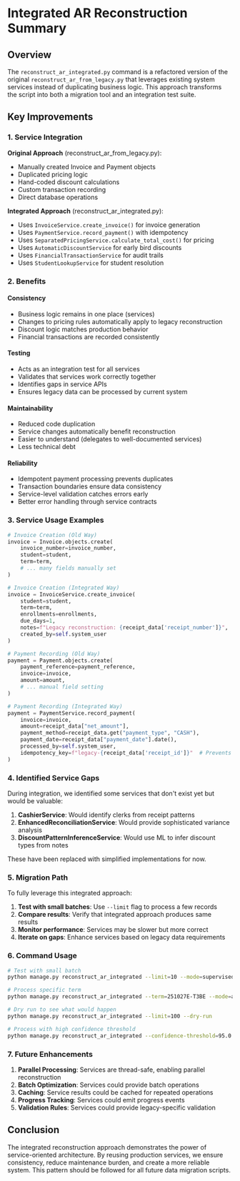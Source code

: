 # Integrated AR Reconstruction Summary

## Overview

The `reconstruct_ar_integrated.py` command is a refactored version of the original `reconstruct_ar_from_legacy.py` that leverages existing system services instead of duplicating business logic. This approach transforms the script into both a migration tool and an integration test suite.

## Key Improvements

### 1. Service Integration

**Original Approach** (reconstruct_ar_from_legacy.py):
- Manually created Invoice and Payment objects
- Duplicated pricing logic
- Hand-coded discount calculations
- Custom transaction recording
- Direct database operations

**Integrated Approach** (reconstruct_ar_integrated.py):
- Uses `InvoiceService.create_invoice()` for invoice generation
- Uses `PaymentService.record_payment()` with idempotency
- Uses `SeparatedPricingService.calculate_total_cost()` for pricing
- Uses `AutomaticDiscountService` for early bird discounts
- Uses `FinancialTransactionService` for audit trails
- Uses `StudentLookupService` for student resolution

### 2. Benefits

#### Consistency
- Business logic remains in one place (services)
- Changes to pricing rules automatically apply to legacy reconstruction
- Discount logic matches production behavior
- Financial transactions are recorded consistently

#### Testing
- Acts as an integration test for all services
- Validates that services work correctly together
- Identifies gaps in service APIs
- Ensures legacy data can be processed by current system

#### Maintainability
- Reduced code duplication
- Service changes automatically benefit reconstruction
- Easier to understand (delegates to well-documented services)
- Less technical debt

#### Reliability
- Idempotent payment processing prevents duplicates
- Transaction boundaries ensure data consistency
- Service-level validation catches errors early
- Better error handling through service contracts

### 3. Service Usage Examples

```python
# Invoice Creation (Old Way)
invoice = Invoice.objects.create(
    invoice_number=invoice_number,
    student=student,
    term=term,
    # ... many fields manually set
)

# Invoice Creation (Integrated Way)
invoice = InvoiceService.create_invoice(
    student=student,
    term=term,
    enrollments=enrollments,
    due_days=1,
    notes=f"Legacy reconstruction: {receipt_data['receipt_number']}",
    created_by=self.system_user
)

# Payment Recording (Old Way)
payment = Payment.objects.create(
    payment_reference=payment_reference,
    invoice=invoice,
    amount=amount,
    # ... manual field setting
)

# Payment Recording (Integrated Way)
payment = PaymentService.record_payment(
    invoice=invoice,
    amount=receipt_data["net_amount"],
    payment_method=receipt_data.get("payment_type", "CASH"),
    payment_date=receipt_data["payment_date"].date(),
    processed_by=self.system_user,
    idempotency_key=f"legacy-{receipt_data['receipt_id']}"  # Prevents duplicates!
)
```

### 4. Identified Service Gaps

During integration, we identified some services that don't exist yet but would be valuable:

1. **CashierService**: Would identify clerks from receipt patterns
2. **EnhancedReconciliationService**: Would provide sophisticated variance analysis
3. **DiscountPatternInferenceService**: Would use ML to infer discount types from notes

These have been replaced with simplified implementations for now.

### 5. Migration Path

To fully leverage this integrated approach:

1. **Test with small batches**: Use `--limit` flag to process a few records
2. **Compare results**: Verify that integrated approach produces same results
3. **Monitor performance**: Services may be slower but more correct
4. **Iterate on gaps**: Enhance services based on legacy data requirements

### 6. Command Usage

```bash
# Test with small batch
python manage.py reconstruct_ar_integrated --limit=10 --mode=supervised

# Process specific term
python manage.py reconstruct_ar_integrated --term=251027E-T3BE --mode=automated

# Dry run to see what would happen
python manage.py reconstruct_ar_integrated --limit=100 --dry-run

# Process with high confidence threshold
python manage.py reconstruct_ar_integrated --confidence-threshold=95.0
```

### 7. Future Enhancements

1. **Parallel Processing**: Services are thread-safe, enabling parallel reconstruction
2. **Batch Optimization**: Services could provide batch operations
3. **Caching**: Service results could be cached for repeated operations
4. **Progress Tracking**: Services could emit progress events
5. **Validation Rules**: Services could provide legacy-specific validation

## Conclusion

The integrated reconstruction approach demonstrates the power of service-oriented architecture. By reusing production services, we ensure consistency, reduce maintenance burden, and create a more reliable system. This pattern should be followed for all future data migration scripts.